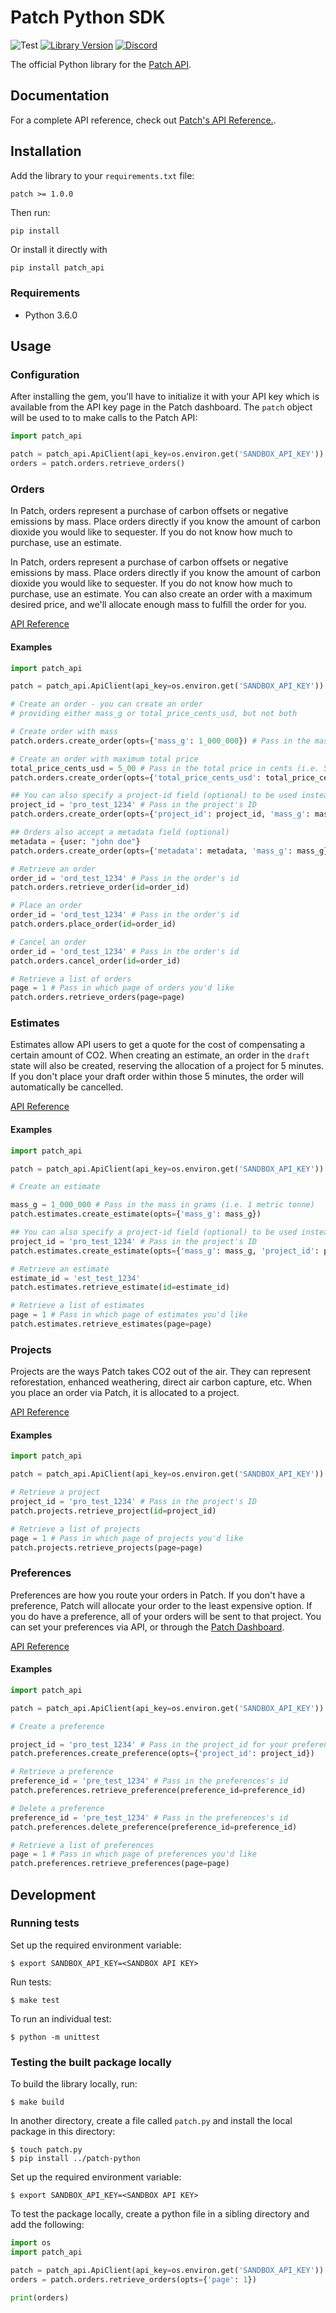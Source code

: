 # Patch Python SDK
![Test](https://github.com/patch-technology/patch-python/workflows/Test/badge.svg)
[![Library Version](https://badge.fury.io/rb/patch_ruby.svg)](https://badge.fury.io/rb/patch_ruby)
[![Discord](https://img.shields.io/discord/733029448558837792)](https://discord.gg/AU8543D)

The official Python library for the [Patch API](https://www.usepatch.com).

## Documentation
For a complete API reference, check out [Patch's API Reference.](https://docs.usepatch.com/).

## Installation

Add the library to your `requirements.txt` file:
```txt
patch >= 1.0.0
```

Then run:
```shell
pip install
```

Or install it directly with
```shell
pip install patch_api
```

### Requirements
- Python 3.6.0

## Usage

### Configuration

After installing the gem, you'll have to initialize it with your API key which is available from the API key page in the Patch dashboard. The `patch` object will be used to to make calls to the Patch API:

```python
import patch_api

patch = patch_api.ApiClient(api_key=os.environ.get('SANDBOX_API_KEY'))
orders = patch.orders.retrieve_orders()
```

### Orders
In Patch, orders represent a purchase of carbon offsets or negative emissions by mass. Place orders directly if you know the amount of carbon dioxide you would like to sequester. If you do not know how much to purchase, use an estimate.

In Patch, orders represent a purchase of carbon offsets or negative emissions by mass.
Place orders directly if you know the amount of carbon dioxide you would like to sequester.
If you do not know how much to purchase, use an estimate.
You can also create an order with a maximum desired price, and we'll allocate enough mass to
fulfill the order for you.

[API Reference](https://docs.usepatch.com/#/?id=orders)

#### Examples
```python
import patch_api

patch = patch_api.ApiClient(api_key=os.environ.get('SANDBOX_API_KEY'))

# Create an order - you can create an order
# providing either mass_g or total_price_cents_usd, but not both

# Create order with mass
patch.orders.create_order(opts={'mass_g': 1_000_000}) # Pass in the mass in grams (i.e. 1 metric tonne)

# Create an order with maximum total price
total_price_cents_usd = 5_00 # Pass in the total price in cents (i.e. 5 dollars)
patch.orders.create_order(opts={'total_price_cents_usd': total_price_cents_usd})

## You can also specify a project-id field (optional) to be used instead of the preferred one
project_id = 'pro_test_1234' # Pass in the project's ID
patch.orders.create_order(opts={'project_id': project_id, 'mass_g': mass_g})

## Orders also accept a metadata field (optional)
metadata = {user: "john doe"}
patch.orders.create_order(opts={'metadata': metadata, 'mass_g': mass_g})

# Retrieve an order
order_id = 'ord_test_1234' # Pass in the order's id
patch.orders.retrieve_order(id=order_id)

# Place an order
order_id = 'ord_test_1234' # Pass in the order's id
patch.orders.place_order(id=order_id)

# Cancel an order
order_id = 'ord_test_1234' # Pass in the order's id
patch.orders.cancel_order(id=order_id)

# Retrieve a list of orders
page = 1 # Pass in which page of orders you'd like
patch.orders.retrieve_orders(page=page)
```

### Estimates
Estimates allow API users to get a quote for the cost of compensating a certain amount of CO2. When creating an estimate, an order in the `draft` state will also be created, reserving the allocation of a project for 5 minutes. If you don't place your draft order within those 5 minutes, the order will automatically be cancelled.

[API Reference](https://docs.usepatch.com/#/?id=estimates)

#### Examples
```python
import patch_api

patch = patch_api.ApiClient(api_key=os.environ.get('SANDBOX_API_KEY'))

# Create an estimate

mass_g = 1_000_000 # Pass in the mass in grams (i.e. 1 metric tonne)
patch.estimates.create_estimate(opts={'mass_g': mass_g})

## You can also specify a project-id field (optional) to be used instead of the preferred one
project_id = 'pro_test_1234' # Pass in the project's ID
patch.estimates.create_estimate(opts={'mass_g': mass_g, 'project_id': project_id})

# Retrieve an estimate
estimate_id = 'est_test_1234'
patch.estimates.retrieve_estimate(id=estimate_id)

# Retrieve a list of estimates
page = 1 # Pass in which page of estimates you'd like
patch.estimates.retrieve_estimates(page=page)
```

### Projects
Projects are the ways Patch takes CO2 out of the air. They can represent reforestation, enhanced weathering, direct air carbon capture, etc. When you place an order via Patch, it is allocated to a project.

[API Reference](https://docs.usepatch.com/#/?id=projects)

#### Examples
```python
import patch_api

patch = patch_api.ApiClient(api_key=os.environ.get('SANDBOX_API_KEY'))

# Retrieve a project
project_id = 'pro_test_1234' # Pass in the project's ID
patch.projects.retrieve_project(id=project_id)

# Retrieve a list of projects
page = 1 # Pass in which page of projects you'd like
patch.projects.retrieve_projects(page=page)
```

### Preferences
Preferences are how you route your orders in Patch. If you don't have a preference, Patch will allocate your order to the least expensive option. If you do have a preference, all of your orders will be sent to that project. You can set your preferences via API, or through the [Patch Dashboard](https://dashboard.usepatch.com/projects).

[API Reference](https://docs.usepatch.com/#/?id=preferences)

#### Examples
```python
import patch_api

patch = patch_api.ApiClient(api_key=os.environ.get('SANDBOX_API_KEY'))

# Create a preference

project_id = 'pro_test_1234' # Pass in the project_id for your preference
patch.preferences.create_preference(opts={'project_id': project_id})

# Retrieve a preference
preference_id = 'pre_test_1234' # Pass in the preferences's id
patch.preferences.retrieve_preference(preference_id=preference_id)

# Delete a preference
preference_id = 'pre_test_1234' # Pass in the preferences's id
patch.preferences.delete_preference(preference_id=preference_id)

# Retrieve a list of preferences
page = 1 # Pass in which page of preferences you'd like
patch.preferences.retrieve_preferences(page=page)
```

## Development

### Running tests

Set up the required environment variable:
```
$ export SANDBOX_API_KEY=<SANDBOX API KEY>
```

Run tests:
```
$ make test
```

To run an individual test:
```
$ python -m unittest
```

### Testing the built package locally

To build the library locally, run:
```
$ make build
```

In another directory, create a file called `patch.py` and install the local package in this directory:

```
$ touch patch.py
$ pip install ../patch-python
```

Set up the required environment variable:
```
$ export SANDBOX_API_KEY=<SANDBOX API KEY>
```

To test the package locally, create a python file in a sibling directory and add the following:
```python
import os
import patch_api

patch = patch_api.ApiClient(api_key=os.environ.get('SANDBOX_API_KEY'))
orders = patch.orders.retrieve_orders(opts={'page': 1})

print(orders)
```
